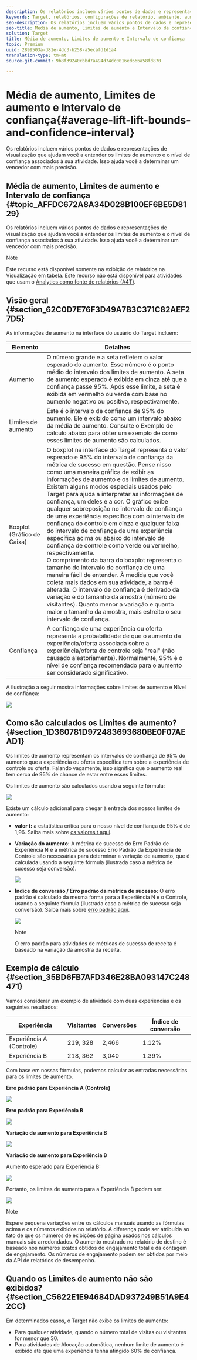 ```yaml
---
description: Os relatórios incluem vários pontos de dados e representações de visualização que ajudam você a entender os limites de aumento e o nível de confiança associados à sua atividade. Isso ajuda você a determinar um vencedor com mais precisão.
keywords: Target, relatórios, configurações de relatório, ambiente, aumento, limite de incentivo, variação, confiança, controle
seo-description: Os relatórios incluem vários pontos de dados e representações de visualização que ajudam você a entender os limites de aumento e o nível de confiança associados à sua atividade. Isso ajuda você a determinar um vencedor com mais precisão.
seo-title: Média de aumento, Limites de aumento e Intervalo de confiança
solution: Target
title: Média de aumento, Limites de aumento e Intervalo de confiança
topic: Premium
uuid: 2899503a-d81e-4dc3-b258-a5ecafd1d1a4
translation-type: tm+mt
source-git-commit: 9b8f39240cbbd7a494d74dc0016ed666a58fd870

---
```



# Média de aumento, Limites de aumento e Intervalo de confiança{#average-lift-lift-bounds-and-confidence-interval}

Os relatórios incluem vários pontos de dados e representações de visualização que ajudam você a entender os limites de aumento e o nível de confiança associados à sua atividade. Isso ajuda você a determinar um vencedor com mais precisão.

## Média de aumento, Limites de aumento e Intervalo de confiança {#topic_AFFDC672A8A34D028B100EF6BE5D8129}

Os relatórios incluem vários pontos de dados e representações de visualização que ajudam você a entender os limites de aumento e o nível de confiança associados à sua atividade. Isso ajuda você a determinar um vencedor com mais precisão.

>[!NOTE]
>
>Este recurso está disponível somente na exibição de relatórios na Visualização em tabela. Este recurso não está disponível para atividades que usam o [Analytics como fonte de relatórios (A4T)](../../c-integrating-target-with-mac/a4t/a4t.md#concept_7540C8C04259434AB6EE33B09F47A1DE).

## Visão geral {#section_62C0D7E76F3D49A7B3C371C82AEF27D5}

As informações de aumento na interface do usuário do Target incluem:

| Elemento | Detalhes |
|--- |--- |
| Aumento | O número grande e a seta refletem o valor esperado do aumento. Esse número é o ponto médio do intervalo dos limites de aumento. A seta de aumento esperado é exibida em cinza até que a confiança passe 95%. Após esse limite, a seta é exibida em vermelho ou verde com base no aumento negativo ou positivo, respectivamente. |
| Limites de aumento | Este é o intervalo de confiança de 95% do aumento. Ele é exibido como um intervalo abaixo da média de aumento. Consulte o Exemplo de cálculo abaixo para obter um exemplo de como esses limites de aumento são calculados. |
| Boxplot (Gráfico de Caixa) | O boxplot na interface do Target representa o valor esperado e 95% do intervalo de confiança da métrica de sucesso em questão. Pense nisso como uma maneira gráfica de exibir as informações de aumento e os limites de aumento.<br>Existem alguns modos especiais usados pelo Target para ajuda a interpretar as informações de confiança, um deles é a cor. O gráfico exibe qualquer sobreposição no intervalo de confiança de uma experiência específica com o intervalo de confiança do controle em cinza e qualquer faixa do intervalo de confiança de uma experiência específica acima ou abaixo do intervalo de confiança de controle como verde ou vermelho, respectivamente.<br>O comprimento da barra do boxplot representa o tamanho do intervalo de confiança de uma maneira fácil de entender. À medida que você coleta mais dados em sua atividade, a barra é alterada. O intervalo de confiança é derivado da variação e do tamanho da amostra (número de visitantes). Quanto menor a variação e quanto maior o tamanho da amostra, mais estreito o seu intervalo de confiança. |
| Confiança | A confiança de uma experiência ou oferta representa a probabilidade de que o aumento da experiência/oferta associada sobre a experiência/oferta de controle seja &quot;real&quot; (não causado aleatoriamente). Normalmente, 95% é o nível de confiança recomendado para o aumento ser considerado significativo. |

A ilustração a seguir mostra informações sobre limites de aumento e Nível de confiança:

![](assets/lift-screenshot.png)

## Como são calculados os Limites de aumento? {#section_1D360781D972483693680BE0F07AEAD1}

Os limites de aumento representam os intervalos de confiança de 95% do aumento que a experiência ou oferta específica tem sobre a experiência de controle ou oferta. Falando vagamente, isso significa que o aumento real tem cerca de 95% de chance de estar entre esses limites.

Os limites de aumento são calculados usando a seguinte fórmula:

![](assets/lift_diagram.png)

Existe um cálculo adicional para chegar à entrada dos nossos limites de aumento:

* **valor t:** a estatística crítica para o nosso nível de confiança de 95% é de 1,96. Saiba mais sobre [os valores t aqui](https://en.wikipedia.org/wiki/T-statistic).
* **Variação do aumento:** A métrica de sucesso do Erro Padrão de Experiência N e a métrica de sucesso Erro Padrão da Experiência de Controle são necessárias para determinar a variação de aumento, que é calculada usando a seguinte fórmula (ilustrada caso a métrica de sucesso seja conversão).

   ![](assets/lift_variance.png)

* **Índice de conversão / Erro padrão da métrica de sucesso:** O erro padrão é calculado da mesma forma para a Experiência N e o Controle, usando a seguinte fórmula (ilustrada caso a métrica de sucesso seja conversão). Saiba mais sobre [erro padrão aqui](https://en.wikipedia.org/wiki/Standard_error).

   ![](assets/standard_error.png)

   >[!NOTE]
   >
   >O erro padrão para atividades de métricas de sucesso de receita é baseado na variação da amostra da receita.

## Exemplo de cálculo {#section_35BD6FB7AFD346E28BA093147C248471}

Vamos considerar um exemplo de atividade com duas experiências e os seguintes resultados:

| Experiência | Visitantes | Conversões | Índice de conversão |
|--- |--- |--- |--- |
| Experiência A (Controle) | 219, 328 | 2,466 | 1.12% |
| Experiência B | 218, 362 | 3,040 | 1.39% |

Com base em nossas fórmulas, podemos calcular as entradas necessárias para os limites de aumento.

**Erro padrão para Experiência A (Controle)**

![](assets/standard_error_A.png)

**Erro padrão para Experiência B**

![](assets/standard_error_B.png)

**Variação de aumento para Experiência B**

![](assets/lift_variance_B.png)

**Variação de aumento para Experiência B**

Aumento esperado para Experiência B:

![](assets/lift_bounds_B.png)

Portanto, os limites de aumento para a Experiência B podem ser:

![](assets/lift_bounds_B2.png)

>[!NOTE]
>
>Espere pequena variações entre os cálculos manuais usando as fórmulas acima e os números exibidos no relatório. A diferença pode ser atribuída ao fato de que os números de exibições de página usados nos cálculos manuais são arredondados. O aumento mostrado no relatório de destino é baseado nos números exatos obtidos do engajamento total e da contagem de engajamento. Os números de engajamento podem ser obtidos por meio da API de relatórios de desempenho.

## Quando os Limites de aumento não são exibidos? {#section_C5622E1E94684DAD937249B51A9E42CC}

Em determinados casos, o Target não exibe os limites de aumento:

* Para qualquer atividade, quando o número total de visitas ou visitantes for menor que 30.
* Para atividades de Alocação automática, nenhum limite de aumento é exibido até que uma experiência tenha atingido 60% de confiança.

